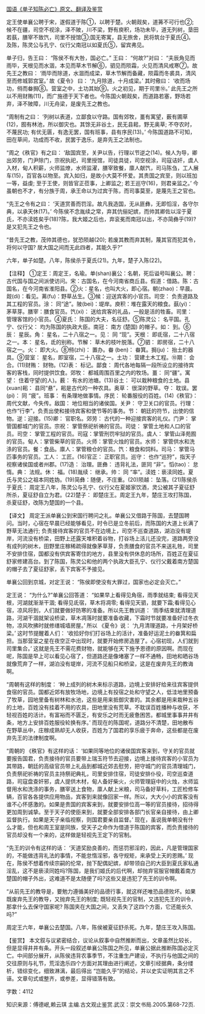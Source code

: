 [国语《单子知陈必亡》原文、翻译及鉴赏](https://www.vrrw.net/wx/14014.html)

定王使单襄公聘于宋，遂假道于陈①，以聘于楚。火朝觌矣，道茀不可行也②;候不在疆，司空不视涂，泽不陂，川不梁，野有庾积，场功未毕，道无列树，垦田若蓺，膳宰不致饩，司里不授馆③;国无寄寓，县无旅舍，民将筑台于夏氏④。及陈，陈灵公与孔宁、仪行父南冠以如夏氏⑤，留宾弗见。

单子归，告王曰： “陈侯不有大咎，国必亡。” 王曰： “何故?”对曰： “夫辰角见而雨毕，天根见而水涸，本见而草木节解⑥，驷见而陨霜，火见而清风戒寒⑦。故先王之教曰： ‘雨毕而除道，水涸而成梁，草木节解而备藏，陨霜而冬裘具，清风至而修城郭宫室。’ 故《夏令》 曰： ‘九月除道，十月成梁。’ 其时儆曰： ‘收而场功，偫而畚挶⑧。营室之中，土功其始⑨。火之初见，期于司里⑩。’ 此先王之所以不用财贿(11)，而广施德于天下者也。今陈国火朝觌矣，而道路若塞，野场若弃，泽不陂障，川无舟梁，是废先王之教也。

“周制有之曰： ‘列树以表道，立鄙食以守路。国有郊牧，畺有寓望，薮有圃草(12)，囿有林池，所以御灾也。其馀无非谷土，民无县耜，野无奥草; 不夺农时，不蔑民功; 有优无匮，有逸无罢，国有班事，县有序民(13)。’ 今陈国道路不可知，田在草间，功成而不收，民罢于逸乐，是弃先王之法制也。

“周之《秩官》有之曰： ‘敌国宾至，关尹以告，行理以节逆之(14)。候人为导，卿出郊劳，门尹除门，宗祝执祀，司里授馆，司徒具徒，司空视涂，司寇诘奸，虞人入材，甸人积薪，火师监燎，水师监濯，膳宰致餐，廪人献饩，司马陈刍，工人展车(15)，百官各以物至。宾入如归，是故小大莫不怀爱。其贵国之宾至，则以班加一等，益虔; 至于王使，则皆官正莅事，上卿监之; 若王巡守(16)，则君亲监之。’ 今虽朝也不才，有分族于周，承王命以为过宾于陈，而司事莫至，是蔑先王之官也。

“先王之令有之曰： ‘天道赏善而罚淫。故凡我造国，无从匪彝，无即慆淫，各守尔典，以承天休(17)。’ 今陈侯不念胤续之常，弃其伉俪妃嫔，而帅其卿佐以淫于夏氏，不亦渎姓矣乎(18)?陈，我大姬之后也，弃衮冕而南冠以出，不亦简彝乎(19)?是又犯先王之令也。

“昔先王之教，茂帅其德也，犹恐陨越(20); 若废其教而弃其制，蔑其官而犯其令，将何以守国? 居大国之间而无此四者，其能久乎?”

六年，单子如楚。八年，陈侯杀于夏氏(21)。九年，楚子入陈(22)。



【注释】 ①定王：周定王，名瑜。单(shan)襄公：名朝，死后谥号叫襄公。聘：古代国与国之间派使访问。宋：古国名，在今河南省商丘县。假道：借路。陈：古国名，在今河南省淮阳县。②火：星名，也叫大火，即心宿。朝(zhao)：早晨。觌(di)：看见。茀(fu)：野草丛生。③候：迎送宾客的小官员。司空： 负责道路及其工程的官员。涂： 同“途”。陂(bei)：堤岸。庾积：堆在露天的粮食。蓺(yi)： 茅草芽。膳宰：膳食官员。饩(xi)： 送给宾客的礼品，一般是活的牲畜。司里： 管理客馆的小官员。④夏氏： 陈国的大夫，名征舒。⑤陈灵公： 名平国。孔宁、仪行父： 均为陈国的执政大臣。南冠： 南方 (楚国) 的帽子。如： 到。⑥辰： 星辰。角： 星名，二十八宿之一。见： 同 “现”。天根： 即氐宿，二十八宿之一。本： 星名，氐的别称。节解： 草木的枝叶脱落。⑦驷： 即房宿，二十八宿之一。火： 即大火。⑧偫(zhi)： 置办。畚 (ben)： 畚箕。挶(ju)： 抬土的器具。⑨营室： 星名，即室宿，二十八宿之一。土功： 营建土木工程。⑩期： 会合。(11)财贿： 财物。(12)表： 标记。鄙食： 周代各地每隔一段所设立的接待宾客的客栈，同时提供饮食。郊牧： 都城周围百里之内的牧场。畺： 同“疆”。寓望： 住着守望(的人)。薮： 有水的池塘。(13)谷土： 可以栽种粮食的土地。县 (xuan)耜： 县同“悬”，耜是古代的一种农具。奥草： 很深的野草。夺： 耽误。罢 (pi)： 同 “疲”。班事： 有条理地做事情。序民： 轮番服役的百姓。(14)《秩官》： 周代文献，今失传。敌国： 地位相当的诸侯国。关尹： 守卫关口的官员。行理： 也作“行李”，负责出使和接待宾客和使节等的事务。节： 朝廷的符节，出使的信物。逆：迎接。(15)卿： 官职名。郊劳： 古代的一种迎接宾客的礼仪。门尹： 掌管国都城门的官员。宗祝： 掌管祭祀祈祷的官员。司徒： 掌管土地和人口的官员。司空： 掌管工程的官员。司寇：掌管刑罚牢狱的官员。虞人： 掌管山泽苑囿的官员。甸人：掌管柴草的官员。火师：掌管火烛的官员。水师： 掌管供水和洗涤的官员。餐：食品。廪人：掌管粮仓的官员。饩：粮食和饲料。司马： 掌管马匹事务的官员。工人： 工匠。(16)官正： 正职官员。巡守： 也作“巡狩”，指天子视察诸侯国或者州郡。(17)造： 治理。匪彝： 违背礼法，匪同 “非”。慆(tao)： 怠惰。典： 法规。休： 福。(18)胤续： 继承。帅： 同 “率”。渎姓：亵渎同姓。夏氏与灵公之祖本同姓妫。(19)简彝：随便，不庄重。(20)陨越： 坠落。(21)陈侯杀于夏氏： 周定王八年，陈灵公与孔宁、仪行父在夏姬家饮酒，灵公被其子夏征舒所杀，夏征舒自立为君。(22)楚子： 即楚庄王。周定王九年，楚庄王攻打陈国，杀夏征舒，改陈为楚国的一个县。

【译文】 周定王派单襄公到宋国行聘问之礼。单襄公又借路于陈国，去楚国聘问。当时，心宿在早晨已经能够看见，时令已是立冬前后，而陈国的大道上长满了野草无法通行; 负责接待宾客的官员不在边境上，司空不巡查道路，湖泊没有堤岸，河流没有桥梁，田野上还露天堆积着谷物，打谷场上活儿还没完，道路两旁没有成列的树木，田野里庄稼稀疏得就像茅草芽，负责膳食的官员不来送礼牲，司里不安排住宿，国都没有供宾客寄住的地方，县里没有供休息的场所，百姓正在夏征舒家修建高台。到了陈国，陈灵公和他的两个执政大臣孔宁、仪行父戴着南方楚国的帽子去了夏征舒家，丢下宾客不予接见。

单襄公回到京城，对定王说： “陈侯即使没有大罪过，国家也必定会灭亡。”

定王说： “为什么?”单襄公回答道： “如果早上看得见角宿，雨季就结束; 看得见天根，河湖就渐渐干涸; 看得见氐宿，草木将凋零; 看得见天驷，就要下霜;看得见心宿，凉风将到，人们就要做好防寒的准备。所以先王教训道： ‘雨季结束就清理道路，河湖干涸就架设桥梁，草木凋落时就要准备收藏，下霜时节就要准备好过冬衣物，凉风吹拂时就修缮城墙房屋。’ 所以 《夏令》说： ‘九月清理道路，十月架好桥梁。’ 这时节提醒着人们： ‘收拾好你们打谷场上的活计，准备好运泥土的畚箕和扁担。当那营室之星在夜空正中出现时，就要开始修房造屋了。心宿初现，人们就到司里集合。’ 这就是先王不需花费财物，就能够在天下施予恩德的原因啊。而现在呢，陈国是早上可以看见心宿了，但道路还是像堵塞了一样不通畅，田地和晒谷场就像荒弃了一样，湖泊没有堤岸，河流不见船只和桥梁，这是在废弃先王的教诲啊。

“周朝有这样的制度： ‘种上成列的树木来标示道路，边境上安排好给来往宾客提供食宿的官员。国都近郊有放牧场地，边境上有投宿之处和守望之人，低洼地里预备了牧草，园地里备有树林和水池，这些是用来抵御灾害的。其余都是用来栽种五谷的土地，百姓没有挂着不用的农具，田地里没有荒草。不耽误百姓播种与收获，不轻视百姓的活计。有富裕而不匮乏，有安乐之时而无疲惫困苦。都城里事事井井有条，地方上安排百姓服役轮换有序。’ 而现在的陈国呢，道路分不清楚，田地散布在野草丛中，庄稼成熟却无人收获，百姓为了国君的享乐疲于奔命，这些都是在废弃先王的法律制度啊。

“周朝的 《秩官》有这样的话： ‘如果同等地位的诸侯国宾客来到，守关的官员就要报告国君，负责接待的官员要带上瑞玉符节去迎接，边境上接待宾客的小官员为其带路，朝廷的高级官员带上礼品到都城近郊去慰劳，把守城门的官员清理城门，负责祭祀祈祷的官员主持祭祀典礼，司里安排住宿，司徒安排仆役，司空巡查道路，司寇盘查奸邪，虞人提供木材，甸人备好柴火，火师管理庭中的火烛，水师监督用水和洗涤的事务，膳宰送上食物，廪人献上米粮，司马备好草料，工匠检修车辆，百官各各提供应用物品，宾客到来就像回家一样。所以，大大小小的宾客没有谁不心怀感激的。如果是贵国的宾客来到，就要安排位高一等的官员接待，招待得更加周到诚挚。至于天子的使臣来到，就要全部安排各部门长官亲自接待，由上卿监督执行。如果是天子亲临视察，则国君要亲自监督。’ 现在，虽说我单朝没有什么才能，但也和周王室是同族，受天子之命作为借道于陈国的宾客，而负责接待的官员却没有一个来的，这样做是轻视先王定下的官制。

“先王的训令有这样的话： ‘天道奖励良善的，而惩罚邪淫的，因此，凡是管理国家的，不能做违背礼法的事情，不能怠惰淫邪，各守规矩，来承受上天的恩赐。’ 现在，陈侯不想着传续宗嗣的伦常，抛下配偶妃嫔，却带领自己的大臣到夏氏家私通淫乱，这不是亵渎同姓吗?陈国，是我们姬氏的后代啊，却抛弃官服官帽戴着南方楚国的帽子外出，这难道不是太随便了吗?这些又是违犯了先王的训令啊。

“从前先王的教导是，要勉力遵循美好的品德行事，就这样还唯恐品德败坏。如果既废弃先王的教导，又抛弃先王的制度; 既轻视先王的官制，又违犯先王的训令，那拿什么去保守国家呢? 陈国夹在大国之间，又丢失了这四个方面，它还能长久吗?”

周定王六年，单襄公去楚国。八年，陈侯被夏征舒杀死。九年，楚庄王攻入陈国。

【鉴赏】 本文叙与议紧密结合，议论从叙事中自然推断而出，文章虽然比较长，但是显得井井有条。开头一段叙述单襄公陈国之所见，单襄公据此推断陈国必定灭亡。中间部分展开，从陈侯违背农事季节，不注重生产建设，不执行与他国之间的交往原则与礼节，荒淫逸乐四个方面对其理由进行阐述，文章引经据典，条分缕析，错综变化，细致淋漓，最后得出 “岂能久乎”的结论，并以史实证明其言之不诬。文章句式或整齐，或参差，显得错落有致。

字数：4112

知识来源：傅德岷,赖云琪 主编.古文观止鉴赏.武汉：崇文书局.2005.第68-72页.

